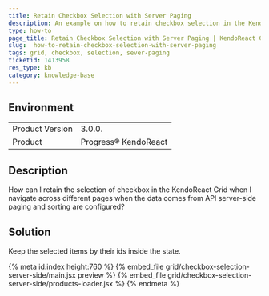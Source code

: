```yaml
---
title: Retain Checkbox Selection with Server Paging
description: An example on how to retain checkbox selection in the KendoReact Grid with server paging.  
type: how-to
page_title: Retain Checkbox Selection with Server Paging | KendoReact Grid
slug:  how-to-retain-checkbox-selection-with-server-paging
tags: grid, checkbox, selection, sever-paging
ticketid: 1413958
res_type: kb
category: knowledge-base
---
```


## Environment

<table>
    <tbody>
	    <tr>
	    	<td>Product Version</td>
	    	<td>3.0.0.</td>
	    </tr>
	    <tr>
	    	<td>Product</td>
	    	<td>Progress® KendoReact</td>
	    </tr>
    </tbody>
</table>


## Description

How can I retain the selection of checkbox in the KendoReact Grid when I navigate across different pages when the data comes from API server-side paging and sorting are configured?

## Solution

Keep the selected items by their ids inside the state.

{% meta id:index height:760 %}
{% embed_file grid/checkbox-selection-server-side/main.jsx preview %}
{% embed_file grid/checkbox-selection-server-side/products-loader.jsx %}
{% endmeta %}
